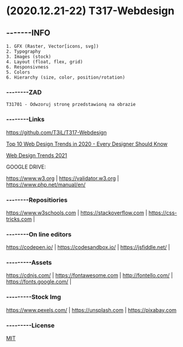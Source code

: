 # (2020.12.21-22) T317-Webdesign

## -------INFO
```
1. GFX (Raster, Vector[icons, svg])
2. Typography
3. Images (stock)
4. Layout (float, flex, grid)
6. Responsivness
5. Colors
6. Hierarchy (size, color, position/rotation)
```

### --------ZAD

```
T31701 - Odwzoruj stronę przedstawioną na obrazie

```

### --------Links
https://github.com/T3iL/T317-Webdesign

[Top 10 Web Design Trends in 2020 - Every Designer Should Know](https://youtu.be/T6Jcl-GqeBA)

[Web Design Trends 2021](https://youtu.be/gyGsPlt06bo)



GOOGLE DRIVE: 

https://www.w3.org | https://validator.w3.org | https://www.php.net/manual/en/
### --------Repositiories
https://www.w3schools.com | https://stackoverflow.com | https://css-tricks.com |
### --------On line editors
https://codepen.io/ | https://codesandbox.io/ | https://jsfiddle.net/ |
### ---------Assets
https://cdnjs.com/ | https://fontawesome.com | http://fontello.com/ | https://fonts.google.com/ |
### ---------Stock Img
https://www.pexels.com/ | https://unsplash.com | https://pixabay.com
### ---------License
[MIT](https://choosealicense.com/licenses/mit/)
